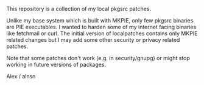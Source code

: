 This repository is a collection of my local pkgsrc patches.

Unlike my base system which is built with MKPIE, only few pkgsrc binaries
are PIE executables. I wanted to harden some of my internet facing binaries
like fetchmail or curl. The initial version of localpatches contains only
MKPIE related changes but I may add some other security or privacy related
patches.

Note that some patches don't work (e.g. in security/gnupg) or might stop
working in future versions of packages.

Alex / alnsn

